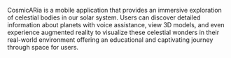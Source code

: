 CosmicARia is a mobile application that provides an immersive exploration of celestial bodies in our solar system. Users can discover detailed information about planets with voice assistance, view 3D models, and even experience augmented reality to visualize these celestial wonders in their real-world environment offering an educational and captivating journey through space for users.
